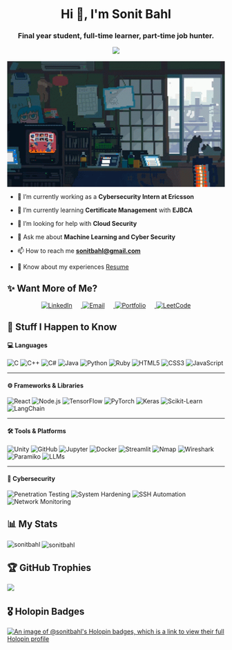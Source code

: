 <h1 align="center">Hi 👋, I'm Sonit Bahl</h1>
<h3 align="center">Final year student, full-time learner, part-time job hunter.</h3>
<p align="center">
  <img src="https://readme-typing-svg.herokuapp.com?font=Press+Start+2P&color=22EBF7&size=25&center=true&lines=Shell+to+Shaders;"/>
</p>

<p style="width: 100%; margin: 0; padding: 0;">
  <img src="./assets/chill.gif" alt="Coding Animation" style="width: 100vw; height: auto; display: block;" />
</p>



- 🔐 I’m currently working as a **Cybersecurity Intern at Ericsson**

- 🌱 I’m currently learning **Certificate Management** with **EJBCA**

- 🤝 I’m looking for help with **Cloud Security**

- 💬 Ask me about **Machine Learning and Cyber Security**

- 📫 How to reach me **sonitbahl@gmail.com**

- 📄 Know about my experiences [Resume](https://drive.google.com/file/d/1gt7T4KHennr1cvCi9LFne6-Vk-yVeX40/view?usp=sharing)

## ✨ Want More of Me?

<p align="center">
  <a href="https://www.linkedin.com/in/sonit-bahl-193251256/" target="_blank" title="LinkedIn">
    <img src="https://cdn-icons-png.flaticon.com/512/174/174857.png" alt="LinkedIn" width="40" height="40" style="margin-right: 20px;" />
  </a>
  <a href="mailto:sonitbahl@gmail.com" target="_blank" title="Email">
    <img src="https://cdn-icons-png.flaticon.com/512/732/732200.png" alt="Email" width="40" height="40" style="margin-right: 20px;" />
  </a>
  <a href="https://sonitwebsite.vercel.app/" target="_blank" title="Portfolio">
    <img src="https://cdn-icons-png.flaticon.com/512/3059/3059997.png" alt="Portfolio" width="40" height="40" style="margin-right: 20px;" />
  </a>
  <a href="https://leetcode.com/u/SonitBahl/" target="_blank" title="LeetCode">
    <img src="https://raw.githubusercontent.com/rahuldkjain/github-profile-readme-generator/master/src/images/icons/Social/leet-code.svg" alt="LeetCode" width="40" height="40" />
  </a>
</p>


## 👾 Stuff I Happen to Know



#### 💻 Languages

![C](https://img.shields.io/badge/C-00599C?style=for-the-badge&logo=c&logoColor=white)
![C++](https://img.shields.io/badge/C%2B%2B-00599C?style=for-the-badge&logo=c%2B%2B&logoColor=white)
![C#](https://img.shields.io/badge/C%23-239120?style=for-the-badge&logo=c-sharp&logoColor=white)
![Java](https://img.shields.io/badge/Java-ED8B00?style=for-the-badge&logo=java&logoColor=white)
![Python](https://img.shields.io/badge/Python-3776AB?style=for-the-badge&logo=python&logoColor=white)
![Ruby](https://img.shields.io/badge/Ruby-CC342D?style=for-the-badge&logo=ruby&logoColor=white)
![HTML5](https://img.shields.io/badge/HTML5-E34F26?style=for-the-badge&logo=html5&logoColor=white)
![CSS3](https://img.shields.io/badge/CSS3-1572B6?style=for-the-badge&logo=css3&logoColor=white)
![JavaScript](https://img.shields.io/badge/JavaScript-F7DF1E?style=for-the-badge&logo=javascript&logoColor=black)

---

#### ⚙️ Frameworks & Libraries

![React](https://img.shields.io/badge/React.js-20232A?style=for-the-badge&logo=react&logoColor=61DAFB)
![Node.js](https://img.shields.io/badge/Node.js-339933?style=for-the-badge&logo=nodedotjs&logoColor=white)
![TensorFlow](https://img.shields.io/badge/TensorFlow-FF6F00?style=for-the-badge&logo=tensorflow&logoColor=white)
![PyTorch](https://img.shields.io/badge/PyTorch-EE4C2C?style=for-the-badge&logo=pytorch&logoColor=white)
![Keras](https://img.shields.io/badge/Keras-D00000?style=for-the-badge&logo=keras&logoColor=white)
![Scikit-Learn](https://img.shields.io/badge/Scikit--Learn-F7931E?style=for-the-badge&logo=scikit-learn&logoColor=white)
![LangChain](https://img.shields.io/badge/LangChain-000000?style=for-the-badge&logo=langchain&logoColor=white)

---

#### 🛠 Tools & Platforms

![Unity](https://img.shields.io/badge/Unity-000000?style=for-the-badge&logo=unity&logoColor=white)
![GitHub](https://img.shields.io/badge/GitHub-181717?style=for-the-badge&logo=github&logoColor=white)
![Jupyter](https://img.shields.io/badge/Jupyter-F37626?style=for-the-badge&logo=jupyter&logoColor=white)
![Docker](https://img.shields.io/badge/Docker-2496ED?style=for-the-badge&logo=docker&logoColor=white)
![Streamlit](https://img.shields.io/badge/Streamlit-FF4B4B?style=for-the-badge&logo=streamlit&logoColor=white)
![Nmap](https://img.shields.io/badge/Nmap-214478?style=for-the-badge&logo=nmap&logoColor=white)
![Wireshark](https://img.shields.io/badge/Wireshark-1679A7?style=for-the-badge&logo=wireshark&logoColor=white)
![Paramiko](https://img.shields.io/badge/Paramiko-2D2D2D?style=for-the-badge&logo=python&logoColor=white)
![LLMs](https://img.shields.io/badge/LLMs-A020F0?style=for-the-badge&logo=openai&logoColor=white)

---

#### 🔐 Cybersecurity

![Penetration Testing](https://img.shields.io/badge/Penetration_Testing-8B0000?style=for-the-badge&logo=kalilinux&logoColor=white)
![System Hardening](https://img.shields.io/badge/System_Hardening-555555?style=for-the-badge&logo=linux&logoColor=white)
![SSH Automation](https://img.shields.io/badge/SSH_Automation-000000?style=for-the-badge&logo=gnome-terminal&logoColor=white)
![Network Monitoring](https://img.shields.io/badge/Network_Monitoring-005C84?style=for-the-badge&logo=wireshark&logoColor=white)


## 📊 My Stats
<p><img align="left" src="https://github-readme-stats.vercel.app/api/top-langs?username=sonitbahl&show_icons=true&locale=en&layout=compact&theme=radical" alt="sonitbahl" /></p>

<p>&nbsp;<img align="center" src="https://github-readme-stats.vercel.app/api?username=sonitbahl&show_icons=true&locale=en&theme=radical" alt="sonitbahl" /></p>

## 🏆 GitHub Trophies
![](https://github-profile-trophy.vercel.app/?username=SonitBahl&theme=radical&no-frame=false&no-bg=false&margin-w=4)

## 🎖️ Holopin Badges
[![An image of @sonitbahl's Holopin badges, which is a link to view their full Holopin profile](https://holopin.me/sonitbahl)](https://holopin.io/@sonitbahl)
